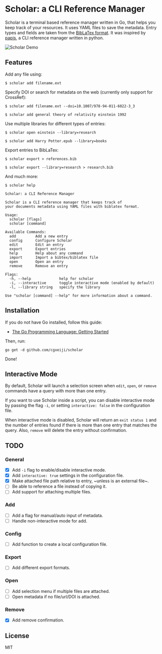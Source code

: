 # Scholar: a CLI Reference Manager

Scholar is a terminal based reference manager written in Go, that helps you
keep track of your resources.  It uses YAML files to save the metadata. Entry
types and fields are taken from the [BibLaTex
format](http://mirrors.ctan.org/macros/latex/contrib/biblatex/doc/biblatex.pdf).
It was inspired by [papis](https://github.com/papis/papis), a CLI reference
manager written in python.

![Scholar
Demo](https://github.com/cgxeiji/scholar/raw/master/img/scholar_demo.gif)

## Features

Add any file using:
```
$ scholar add filename.ext
```

Specify DOI or search for metadata on the web (currently only support for CrossRef):
```
$ scholar add filename.ext --doi=10.1007/978-94-011-6022-3_3

$ scholar add general theory of relativity einstein 1992
```

Use multiple libraries for different types of entries:
```
$ scholar open einstein --library=research

$ scholar add Harry Potter.epub --library=books
```

Export entries to BibLaTex:
```
$ scholar export > references.bib

$ scholar export --library=research > research.bib
```

And much more:
```
$ scholar help

Scholar: a CLI Reference Manager

Scholar is a CLI reference manager that keeps track of
your documents metadata using YAML files with biblatex format.

Usage:
  scholar [flags]
  scholar [command]

Available Commands:
  add         Add a new entry
  config      Configure Scholar
  edit        Edit an entry
  export      Export entries
  help        Help about any command
  import      Import a bibtex/biblatex file
  open        Open an entry
  remove      Remove an entry

Flags:
  -h, --help             help for scholar
  -i, --interactive      toggle interactive mode (enabled by default)
  -l, --library string   specify the library

Use "scholar [command] --help" for more information about a command.
```

## Installation

If you do not have Go installed, follow this guide:

- [The Go Programming Language: Getting Started](https://golang.org/doc/install)

Then, run:
```
go get -d github.com/cgxeiji/scholar
```

Done!

## Interactive Mode

By default, Scholar will launch a selection screen when `edit`, `open`, or
`remove` commands have a query with more than one entry.

If you want to use Scholar inside a script, you can disable interactive mode by
passing the flag `-i`, or setting `interactive: false` in the configuration
file.

When interactive mode is disabled, Scholar will return an `exit status 1` and
the number of entries found if there is more than one entry that matches the
query. Also, `remove` will delete the entry without confirmation.

## TODO

### General

- [x] Add `-i` flag to enable/disable interactive mode.
- [x] Add `interactive: true` settings in the configuration file.
- [x] Make attached file path relative to entry, ~unless is an external file~.
- [ ] Be able to reference a file instead of copying it.
- [ ] Add support for attaching multiple files.

### Add

- [ ] Add a flag for manual/auto input of metadata.
- [ ] Handle non-interactive mode for add.

### Config

- [ ] Add function to create a local configuration file.

### Export

- [ ] Add different export formats.

### Open

- [ ] Add selection menu if multiple files are attached.
- [ ] Open metadata if no file/url/DOI is attached.

### Remove

- [x] Add remove confirmation.

## License

MIT
